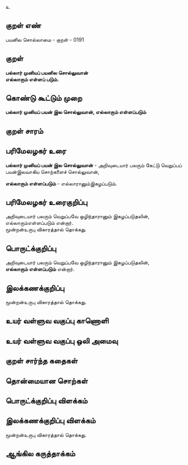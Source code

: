 உ

## குறள் எண் 

பயனில சொல்லாமை - குறள் - 0191  

## குறள் 

**பல்லார் முனியப் பயனில சொல்லுவான்  
எல்லாரும் எள்ளப் படும்.** 

## கொண்டு கூட்டும் முறை

**பல்லார் முனியப் பயன் இல சொல்லுவான், எல்லாரும் எள்ளப்படும்**  

## குறள் சாரம் 


## பரிமேலழகர் உரை

**பல்லார் முனியப் பயன் இல சொல்லுவான்** - அறிவுடையார் பலரும் கேட்டு வெறுப்பப் பயன்இலவாகிய சொற்களைச் சொல்லுவான்,  

**எல்லாரும் எள்ளப்படும்** - எல்லாரானும்இகழப்படும்.  

## பரிமேலழகர் உரைகுறிப்பு   

அறிவுடையார் பலரும் வெறுப்பவே ஒழிந்தாரானும் இகழப்படுதலின், எல்லாரும்எள்ளப்படும் என்றார்.  
மூன்றன்உருபு விகாரத்தால் தொக்கது.  

## பொருட்க்குறிப்பு 

அறிவுடையார் பலரும் வெறுப்பவே ஒழிந்தாரானும் இகழப்படுதலின்,  
**எல்லாரும் எள்ளப்படும்** என்றார்.  

## இலக்கணக்குறிப்பு  

மூன்றன்உருபு விகாரத்தால் தொக்கது.   

## உயர் வள்ளுவ வகுப்பு காணொளி


## உயர் வள்ளுவ வகுப்பு ஒலி அமைவு 

 
## குறள் சார்ந்த கதைகள் 


## தொன்மையான சொற்கள்


## பொருட்க்குறிப்பு விளக்கம்


## இலக்கணக்குறிப்பு விளக்கம்

மூன்றன்உருபு விகாரத்தால் தொக்கது.  

## ஆங்கில கருத்தாக்கம் 


